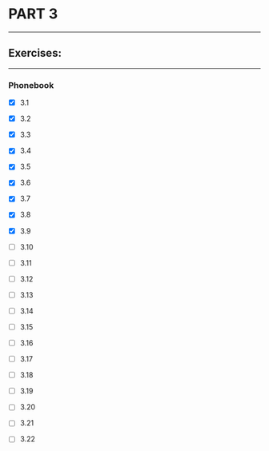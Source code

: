 # PART 3
****

## Exercises:
****
### Phonebook
- [x] 3.1 

- [x] 3.2

- [x] 3.3

- [x] 3.4 

- [x] 3.5

- [x] 3.6
 
- [x] 3.7 

- [x] 3.8

- [x] 3.9

- [ ] 3.10 

- [ ] 3.11

- [ ] 3.12

- [ ] 3.13

- [ ] 3.14 

- [ ] 3.15

- [ ] 3.16 

- [ ] 3.17

- [ ] 3.18

- [ ] 3.19

- [ ] 3.20 

- [ ] 3.21 

- [ ] 3.22 